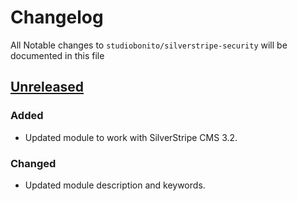 # Changelog

All Notable changes to `studiobonito/silverstripe-security` will be documented in this file

## [Unreleased]
### Added
- Updated module to work with SilverStripe CMS 3.2.

### Changed
- Updated module description and keywords.

[Unreleased]: https://github.com/studiobonito/silverstripe-security/compare/1.0.0...HEAD